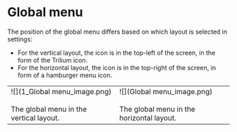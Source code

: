 # Global menu
The position of the global menu differs based on which layout is selected in settings:

*   For the vertical layout, the icon is in the top-left of the screen, in the form of the Trilium icon.
*   For the horizontal layout, the icon is in the top-right of the screen, in form of a hamburger menu icon.

|     |     |
| --- | --- |
| ![](1_Global menu_image.png)<br><br>The global menu in the vertical layout. | ![](Global menu_image.png)<br><br>The global menu in the horizontal layout. |